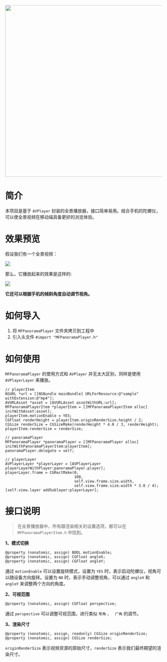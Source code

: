 <div align=center><img src="https://raw.githubusercontent.com/lmf12/MFPanoramaPlayer/master/image/title.jpg" width="550"/></div>

# 简介

本项目是基于 `AVPlayer` 封装的全景播放器，接口简单易用。结合手机的陀螺仪，可以使全景视频在移动端具备更好的浏览体验。

# 效果预览

假设我们有一个全景视频：

![](https://raw.githubusercontent.com/lmf12/MFPanoramaPlayer/master/image/image2.gif)

那么，它播放起来的效果是这样的:

![](https://raw.githubusercontent.com/lmf12/MFPanoramaPlayer/master/image/image1.gif)

**它还可以根据手机的倾斜角度自动调节视角。**

# 如何导入

1. 将 `MFPanoramaPlayer` 文件夹拷贝到工程中
2. 引入头文件 `#import "MFPanoramaPlayer.h"`

# 如何使用

`MFPanoramaPlayer` 的使用方式和 `AVPlayer` 并无太大区别，同样是使用 `AVPlayerLayer` 来播放。

```objc
// playerItem
NSURL *url = [[NSBundle mainBundle] URLForResource:@"sample" withExtension:@"mp4"];
AVURLAsset *asset = [AVURLAsset assetWithURL:url];
MFPanoramaPlayerItem *playerItem = [[MFPanoramaPlayerItem alloc] initWithAsset:asset];
playerItem.motionEnable = YES;
CGFloat renderHeight = playerItem.originRenderSize.height / 2;
CGSize renderSize = CGSizeMake(renderHeight * 4.0 / 3, renderHeight);
playerItem.renderSize = renderSize;

// panoramaPlayer
MFPanoramaPlayer *panoramaPlayer = [[MFPanoramaPlayer alloc] initWithPanoramaPlayerItem:playerItem];
panoramaPlayer.delegate = self;

// playerLayer
AVPlayerLayer *playerLayer = [AVPlayerLayer playerLayerWithPlayer:panoramaPlayer.player];
playerLayer.frame = CGRectMake(0,
                               100,
                               self.view.frame.size.width,
                               self.view.frame.size.width * 3.0 / 4);
[self.view.layer addSublayer:playerLayer];
```

# 接口说明

> 在全景播放器中，所有跟渲染相关的设置选项，都可以在 `MFPanoramaPlayerItem.h` 中找到。

**1、模式切换**

```objc
@property (nonatomic, assign) BOOL motionEnable;
@property (nonatomic, assign) CGFloat angleX;
@property (nonatomic, assign) CGFloat angleY;
```

通过 `motionEnable` 可以设置旋转模式，设置为 `YES` 时，表示启动陀螺仪，视角可以随设备方向旋转。设置为 `NO` 时，表示手动调整视角，可以通过 `angleX` 和 `angleY` 来调整两个方向的角度。

**2、可视范围**

```objc
@property (nonatomic, assign) CGFloat perspective;
```

通过 `perspective` 可以调整可视范围，进行类似 `窄角` 、 ` 广角` 的调节。

**3、渲染尺寸**

```objc
@property (nonatomic, assign, readonly) CGSize originRenderSize;
@property (nonatomic, assign) CGSize renderSize;
```

`originRenderSize` 表示视频资源的原始尺寸，`renderSize` 表示我们最终期望的渲染尺寸。


